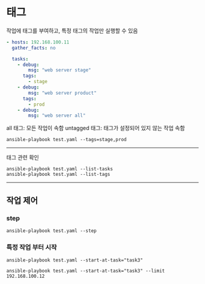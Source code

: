 # 태그

작업에 태그를 부여하고, 특정 태그의 작업만 실행할 수 있음

```yaml
- hosts: 192.168.100.11
  gather_facts: no

  tasks:
    - debug:
        msg: "web server stage"
      tags:
        - stage
    - debug:
        msg: "web server product"
      tags:
        - prod
    - debug:
        msg: "web server all"
```

all 태그: 모든 작업이 속함
untagged 태그: 태그가 설정되어 있지 않는 작업 속함

```
ansible-playbook test.yaml --tags=stage,prod
```

---
태그 관련 확인
```
ansible-playbook test.yaml --list-tasks
ansible-playbook test.yaml --list-tags
```

---
## 작업 제어

### step
```
ansible-playbook test.yaml --step
```

### 특정 작업 부터 시작
```
ansible-playbook test.yaml --start-at-task="task3"
```

```
ansible-playbook test.yaml --start-at-task="task3" --limit 192.168.100.12
```
